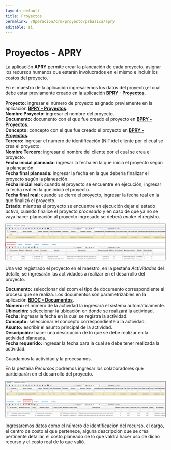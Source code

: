 ```yaml
---
layout: default
title: Proyectos
permalink: /Operacion/crm/proyecto/prbasica/apry
editable: si
---
```


# Proyectos - APRY

La aplicación **APRY** permite crear la planeación de cada proyecto, asignar los recursos humanos que estarán involucrados en el mismo e incluir los costos del proyecto.  

En el maestro de la aplicación ingresaremos los datos del proyecto,el cual debe estar previamente creado en la aplicación [**BPRY - Proyectos**](http://docs.oasiscom.com/Operacion/common/bfinan/bpry).  

**Proyecto:** ingresar el número de proyecto asignado previamente en la aplicación [**BPRY - Proyectos**](http://docs.oasiscom.com/Operacion/common/bfinan/bpry).  
**Nombre Proyecto:** ingresar el nombre del proyecto.  
**Documento:** documento con el que fue creado el proyecto en [**BPRY - Proyectos**](http://docs.oasiscom.com/Operacion/common/bfinan/bpry).  
**Concepto:** concepto con el que fue creado el proyecto en [**BPRY - Proyectos**](http://docs.oasiscom.com/Operacion/common/bfinan/bpry).  
**Tercero:** ingresar el número de identificación (NIT)del cliente por el cual se crea el proyecto.  
**Nombre Tercero:** ingresar el nombre del cliente por el cual se crea el proyecto.  
**Fecha inicial planeada:** ingresar la fecha en la que inicia el proyecto según la planeación.  
**Fecha final planeada:** ingresar la fecha en la que debería finalizar el proyecto según la planeación.  
**Fecha inicial real:** cuando el proyecto se encuentre en ejecución, ingresar la fecha real en la que inició el proyecto.  
**Fecha final real:** cuando se cierre el proyecto, ingresar la fecha real en la que finalizó el proyecto.  
**Estado:** mientras el proyecto se encuentre en ejecución dejar el estado _activo_, cuando finalice el proyecto _procesarlo_ y en caso de que ya no se vaya hacer planeación al proyecto ingresado se deberá _anular_ el registro.  

![](apry.png)

Una vez registrado el proyecto en el maestro, en la pestaña _Actividades_ del detalle, se ingresarán las actividades a realizar en el desarrollo del proyecto.  

**Documento:** seleccionar del zoom el tipo de documento correspondiente al proceso que se realiza. Los documentos son parametrizables en la aplicación [**BDOC - Documentos**](http://docs.oasiscom.com/Operacion/common/bsistema/bdoc).  
**Número:** el número de la actividad la ingresará el sistema automáticamente.  
**Ubicación:** seleccionar la ubicación en donde se realizará la actividad.  
**Fecha:** ingresar la fecha en la cual se registra la actividad.  
**Concepto:** seleccionar el concepto correspondiente a la actividad.  
**Asunto:** escribir el asunto principal de la actividad.  
**Descripción:** hacer una descripción de lo que se debe realizar en la actividad planeada.  
**Fecha requerido:** ingresar la fecha para la cual se debe tener realizada la actividad.  

Guardamos la actividad y la procesamos.  

En la pestaña _Recursos_ podremos ingresar los colaboradores que participarán en el desarrollo del proyecto.  

![](apry1.png)

Ingresaremos datos como el número de identificación del recurso, el cargo, el centro de costo al que pertenece, alguna descripción que se crea pertinente detallar, el costo planeado de lo que valdrá hacer uso de dicho recurso y el costo real de lo que valió.  
